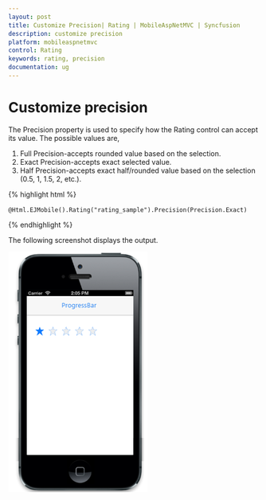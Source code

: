 ```yaml
---
layout: post
title: Customize Precision| Rating | MobileAspNetMVC | Syncfusion
description: customize precision
platform: mobileaspnetmvc
control: Rating
keywords: rating, precision
documentation: ug
---
```


# Customize precision

The Precision property is used to specify how the Rating control can accept its value. The possible values are,

1. Full Precision-accepts rounded value based on the selection.
2. Exact Precision-accepts exact selected value.
3. Half Precision-accepts exact half/rounded value based on the selection (0.5, 1, 1.5, 2, etc.).



{% highlight html %}

    @Html.EJMobile().Rating("rating_sample").Precision(Precision.Exact)

{% endhighlight %}

The following screenshot displays the output.                        

![](Customize-Precision_images/Customize-Precision_img1.png)


